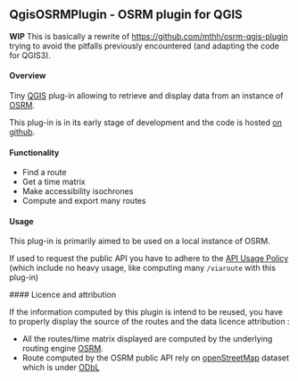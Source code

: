 ## QgisOSRMPlugin - OSRM plugin for QGIS
**WIP**
This is basically a rewrite of https://github.com/mthh/osrm-qgis-plugin trying to avoid the pitfalls previously encountered (and adapting the code for QGIS3).


#### Overview

Tiny [QGIS](http://project-osrm.org/) plug-in allowing to retrieve and display data from an instance of  [OSRM](http://project-osrm.org/).

This plug-in is in its early stage of development and the code is hosted [on github](https://github.com/mthh/QgisOSRMplugin).


#### Functionality

- Find a route
- Get a time matrix
- Make accessibility isochrones
- Compute and export many routes


#### Usage

This plug-in is primarily aimed to be used on a local instance of OSRM.

If used to request the public API you have to adhere to the [API Usage Policy](https://github.com/Project-OSRM/osrm-backend/wiki/Api-usage-policy) (which include no heavy usage, like computing many `/viaroute` with this plug-in)

<!-- #### Example

Images of this page are displayed on OpenStreetMap tiles (© OpenStreetMap contributors) and route computations were done with Open Source Routing Machine. -->


#### Licence and attribution

If the information computed by this plugin is intend to be reused, you have to properly display the source of the routes and the data licence attribution :

- All the routes/time matrix displayed are computed by the underlying routing engine [OSRM](http://project-osrm.org/).
- Route computed by the OSRM public API rely on [openStreetMap](http://www.openstreetmap.org/copyright) dataset which is under [ODbL](http://www.openstreetmap.org/copyright)
